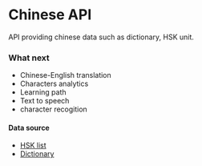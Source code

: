 # Chinese API

API providing chinese data such as dictionary, HSK unit.

### What next
- Chinese-English translation
- Characters analytics
- Learning path
- Text to speech
- character recogition

#### Data source
- [HSK list](http://www.hskhsk.com/word-lists.html)
- [Dictionary](https://www.mdbg.net/chinese/dictionary?page=cc-cedict)